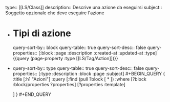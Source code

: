 type:: [[LS/Class]]
description:: Descrive una azione da eseguirsi
subject:: Soggetto opzionale che deve eseguire l'azione

- # Tipi di azione
  query-sort-by:: block
  query-table:: true
  query-sort-desc:: false
  query-properties:: [:block :page :description :created-at :updated-at :type]
  {{query (page-property :type [[LS/Tag/Action]])}}
- query-sort-by:: type
  query-table:: true
  query-sort-desc:: false
  query-properties:: [:type :description :block :page :subject]
  #+BEGIN_QUERY
  { :title [:h1 "Azioni"]
    :query [:find (pull ?block [ * ])
            :where
            [?block :block/properties ?properties]
  [?properties :template]
  
    ]
  }
  #+END_QUERY